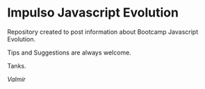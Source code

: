 # Impulso Javascript Evolution #
Repository created to post information about Bootcamp Javascript Evolution.

Tips and Suggestions are always welcome.

Tanks.

*Valmir*